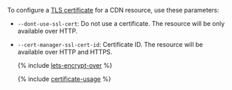 To configure a [TLS certificate](../../cdn/concepts/clients-to-servers-tls.md) for a CDN resource, use these parameters:

* `--dont-use-ssl-cert`: Do not use a certificate. The resource will be only available over HTTP.
* `--cert-manager-ssl-cert-id`: Certificate ID. The resource will be available over HTTP and HTTPS.

   {% include [lets-encrypt-over](lets-encrypt-over.md) %}

   {% include [certificate-usage](certificate-usage.md) %}